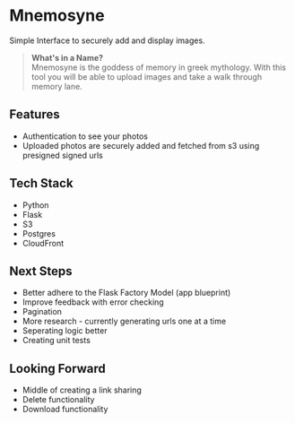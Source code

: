 # Mnemosyne

Simple Interface to securely add and display images.

> **What's in a Name?** <br>
> Mnemosyne is the goddess of memory in greek mythology. With this tool you will be able to upload images and take a walk through memory lane.

## Features

- Authentication to see your photos
- Uploaded photos are securely added and fetched from s3 using presigned signed urls

## Tech Stack

- Python
- Flask
- S3
- Postgres
- CloudFront

## Next Steps

- Better adhere to the Flask Factory Model (app blueprint)
- Improve feedback with error checking
- Pagination
- More research - currently generating urls one at a time
- Seperating logic better
- Creating unit tests

## Looking Forward

- Middle of creating a link sharing
- Delete functionality
- Download functionality

